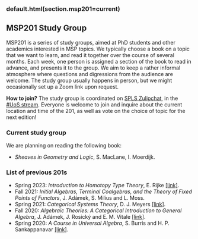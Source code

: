 ### default.html(section.msp201=current)

MSP201 Study Group
------------

MSP201 is a series of study groups, aimed at PhD students and other academics interested in MSP topics.
We typically choose a book on a topic that we want to learn, and read it together over the course of several months.
Each week, one person is assigned a section of the book to read in advance, and presents it to the group.
We aim to keep a rather informal atmosphere where questions and digressions from the audience are welcome.
The study group usually happens in person, but we might occasionally set up a Zoom link upon request.

**How to join?** The study group is coordinated on [SPLS Zulipchat](https://spls.zulipchat.com), in the [#UoS stream](https://spls.zulipchat.com/#narrow/stream/227686-UoS/topic/MSP.20201.20study.20group).
Everyone is welcome to join and inquire about the current location and time of the 201, as well as vote on the choice of topic for the next edition!

### Current study group

We are planning on reading the following book:

- *Sheaves in Geometry and Logic*,  S. MacLane, I. Moerdijk.

### List of previous 201s

- Spring 2023: *Introduction to Homotopy Type Theory*, E. Rijke [[link]](https://arxiv.org/abs/2212.11082).
- Fall 2021: *Initial Algebras, Terminal Coalgebras, and the Theory of Fixed Points of Functors*, J. Adámek, S. Milius and L. Moss.
- Spring 2021: *Categorical Systems Theory*, D. J. Meyers [[link]](http://davidjaz.com/Papers/DynamicalBook.pdf).
- Fall 2020: *Algebraic Theories: A Categorical Introduction to General Algebra*, J. Adámek, J. Rosický and E. M. Vitale [[link]](https://perso.uclouvain.be/enrico.vitale/gab_CUP2.pdf).
- Spring 2020: *A Course in Universal Algebra*, S. Burris and H. P. Sankappanavar [[link]](http://www.math.uwaterloo.ca/~snburris/htdocs/UALG/univ-algebra2012.pdf).
